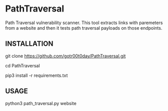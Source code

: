 # PathTraversal
Path Traversal vulnerability scanner. This tool extracts links with paremeters from a website and then it tests path traversal payloads on those endpoints.

## INSTALLATION

git clone https://github.com/gotr00t0day/PathTraversal.git

cd PathTraversal

pip3 install -r requirements.txt

## USAGE

python3 path_traversal.py website






